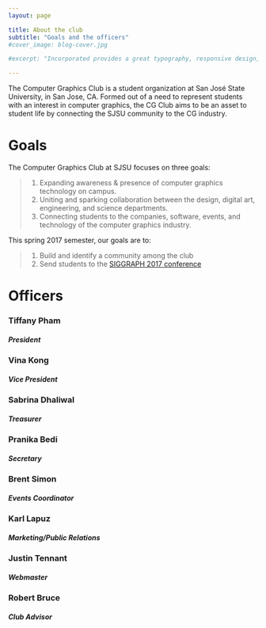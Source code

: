 ```yaml
---
layout: page

title: About the club
subtitle: "Goals and the officers"
#cover_image: blog-cover.jpg

#excerpt: "Incorporated provides a great typography, responsive design, author details, semantic markup and more."

---
```


The Computer Graphics Club is a student organization at San José State University, in San Jose, CA. Formed out of a need to represent students with an interest in computer graphics, the CG Club aims to be an asset to student life by connecting the SJSU community to the CG industry.

# Goals
The Computer Graphics Club at SJSU focuses on three goals:

> 1. Expanding awareness & presence of computer graphics technology on campus.
> 2. Uniting and sparking collaboration between the design, digital art, engineering, and science departments.
> 3. Connecting students to the companies, software, events, and technology of the computer graphics industry.

This spring 2017 semester, our goals are to:

> 1. Build and identify a community among the club
> 2. Send students to the [SIGGRAPH 2017 conference](http://s2017.siggraph.org/)



# Officers

### Tiffany Pham
##### President

### Vina Kong
##### Vice President

### Sabrina Dhaliwal
##### Treasurer

### Pranika Bedi
##### Secretary

### Brent Simon
##### Events Coordinator

### Karl Lapuz
##### Marketing/Public Relations

### Justin Tennant
##### Webmaster

### Robert Bruce
##### Club Advisor
